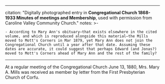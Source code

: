 
---
citation: "Digitally photographed entry in **Congregational Church 1868-1933 Minutes of meetings and Membership**, used with permission from Caroline Valley Community Church."
notes: >-

    - According to Mary Ann's obituary–that exists elsewhere in the cited volume, and which is reproduced alongside this material–the Mills moved to Mott's Corners in Mar 1879, yet Mary Ann does not join the Congregational Church until a year after that date. Assuming these dates are accurate, it could suggest that perhaps Edward (and Jonas?) moved to Mott's Corners ahead of Mary Ann and the rest of the family?

---

At a regular meeting of the Congregational Church June 13, 1880, Mrs. Mary A. Mills was received as member by letter from the First Presbyterian Church of Corfu.
